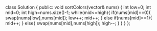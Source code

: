 class Solution {
public:
void sortColors(vector<int>& nums) {
int low=0;
int mid=0;
int high=nums.size()-1;
while(mid<=high){
if(nums[mid]==0){
swap(nums[low],nums[mid]);
low++;
mid++;
}
else if(nums[mid]==1){
mid++;
}
else{
swap(nums[mid],nums[high]);
high--;
}
}
}
};